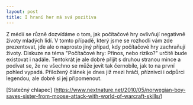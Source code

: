 ```yaml
---
layout: post
title: I hraní her má svá pozitiva
---
```


Z médií se různě dozvídáme o tom, jak počítačové hry ovlivňují negativně životy mladých lidí. V tomto případě, který jsme se rozhodli vám zde prezentovat, jde ale o naprosto jiný případ, kdy počítačové hry zachraňují životy. Diskuze na téma "Počítačové hry: Přínos, nebo riziko?" určitě bude existovat i nadále. Tentokrát je ale dobré přijít s druhou stranou mince a podívat se, že ne všechno se může jevit tak černobíle, jak to na první pohled vypadá. Přiložený článek je dnes již mezi hráči, příznivci i odpůrci legendou, ale dobré si jej připomenout. 

[Statečný chlapec] (https://www.nextnature.net/2010/05/norwegian-boy-saves-sister-from-moose-attack-with-world-of-warcraft-skills/)
